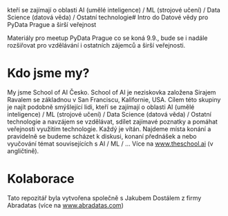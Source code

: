 kteří se zajímají o oblasti AI (umělé inteligence) / ML (strojové učení) / Data Science (datová věda) / Ostatní technologie# Intro do Datové vědy pro PyData Prague a širší veřejnost

Materiály pro meetup PyData Prague co se koná 9.9., bude se i nadále rozšiřovat pro vzdělávání i ostatních zájemců a širší veřejnosti. 

# Kdo jsme my?

My jsme School of AI Česko. School of AI je neziskovka založena Sirajem Ravalem se základnou v San Franciscu, Kalifornie, USA. Cílem této skupiny je najít podobně smýšlející lidi, kteří se zajímají o oblasti AI (umělé inteligence) / ML (strojové učení) / Data Science (datová věda) / Ostatní technologie a navzájem se vzdělávat, sdílet zajímavé poznatky a pomáhat veřejnosti využitím technologie. Každý je vítán. Najdeme místa konání a pravidelně se budeme scházet k diskusi, konaní přednášek a nebo vyučování témat souvisejících s AI / ML / ... Více na www.theschool.ai (v angličtině).

# Kolaborace

Tato repozitář byla vytvořena společně s Jakubem Dostálem z firmy Abradatas (více na www.abradatas.com)
